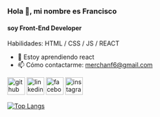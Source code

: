 ### Hola 👋, mi nombre es Francisco
#### soy Front-End Developer

Habilidades: HTML / CSS / JS / REACT

- 🌱 Estoy aprendiendo react 
- 📫 Cómo contactarme: merchanf6@gmail.com 


[<img src='https://cdn.jsdelivr.net/npm/simple-icons@3.0.1/icons/github.svg' alt='github' height='40'>](https://github.com/Francisco-Merchan)  [<img src='https://cdn.jsdelivr.net/npm/simple-icons@3.0.1/icons/linkedin.svg' alt='linkedin' height='40'>](https://www.linkedin.com/in/francisco-merchan/)  [<img src='https://cdn.jsdelivr.net/npm/simple-icons@3.0.1/icons/facebook.svg' alt='facebook' height='40'>](https://www.facebook.com/MerchanFrancisco)  [<img src='https://cdn.jsdelivr.net/npm/simple-icons@3.0.1/icons/instagram.svg' alt='instagram' height='40'>](https://www.instagram.com/fran.merchan/)  

[![Top Langs](https://github-readme-stats.vercel.app/api/top-langs/?username=Francisco-Merchan)](https://github.com/anuraghazra/github-readme-stats)

